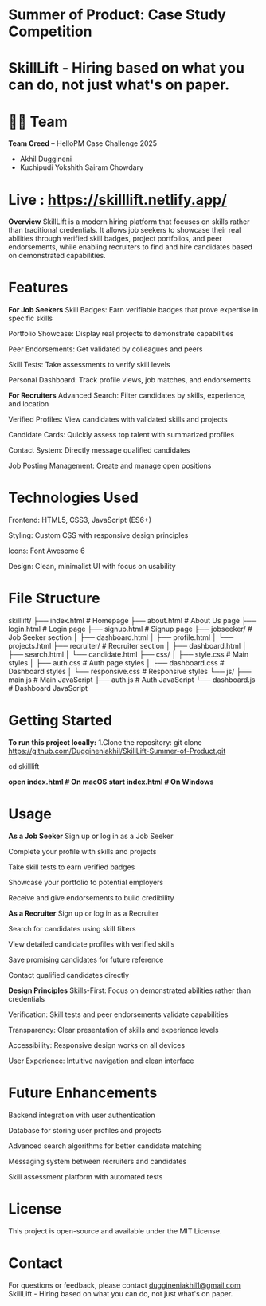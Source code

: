 # Summer of Product: Case Study Competition
# SkillLift - Hiring based on what you can do, not just what's on paper.

# 🧑‍💻 Team

**Team Creed** – HelloPM Case Challenge 2025  
- Akhil Duggineni  
- Kuchipudi Yokshith Sairam Chowdary

# Live : https://skilllift.netlify.app/

**Overview**
SkillLift is a modern hiring platform that focuses on skills rather than traditional credentials. It allows job seekers to showcase their real abilities through verified skill badges, project portfolios, and peer endorsements, while enabling recruiters to find and hire candidates based on demonstrated capabilities.

# Features
**For Job Seekers**
Skill Badges: Earn verifiable badges that prove expertise in specific skills

Portfolio Showcase: Display real projects to demonstrate capabilities

Peer Endorsements: Get validated by colleagues and peers

Skill Tests: Take assessments to verify skill levels

Personal Dashboard: Track profile views, job matches, and endorsements

**For Recruiters**
Advanced Search: Filter candidates by skills, experience, and location

Verified Profiles: View candidates with validated skills and projects

Candidate Cards: Quickly assess top talent with summarized profiles

Contact System: Directly message qualified candidates

Job Posting Management: Create and manage open positions

# Technologies Used
Frontend: HTML5, CSS3, JavaScript (ES6+)

Styling: Custom CSS with responsive design principles

Icons: Font Awesome 6

Design: Clean, minimalist UI with focus on usability
# File Structure
skilllift/
├── index.html          # Homepage
├── about.html          # About Us page
├── login.html          # Login page
├── signup.html         # Signup page
├── jobseeker/          # Job Seeker section
│   ├── dashboard.html
│   ├── profile.html
│   └── projects.html
├── recruiter/          # Recruiter section
│   ├── dashboard.html
│   ├── search.html
│   └── candidate.html
├── css/
│   ├── style.css       # Main styles
│   ├── auth.css       # Auth page styles
│   ├── dashboard.css  # Dashboard styles
│   └── responsive.css # Responsive styles
└── js/
    ├── main.js        # Main JavaScript
    ├── auth.js        # Auth JavaScript
    └── dashboard.js   # Dashboard JavaScript

# Getting Started
**To run this project locally:**
1.Clone the repository:
git clone https://github.com/Duggineniakhil/SkillLift-Summer-of-Product.git

cd skilllift

**open index.html  # On macOS**
**start index.html # On Windows**

# Usage
**As a Job Seeker**
Sign up or log in as a Job Seeker

Complete your profile with skills and projects

Take skill tests to earn verified badges

Showcase your portfolio to potential employers

Receive and give endorsements to build credibility

**As a Recruiter**
Sign up or log in as a Recruiter

Search for candidates using skill filters

View detailed candidate profiles with verified skills

Save promising candidates for future reference

Contact qualified candidates directly

**Design Principles**
Skills-First: Focus on demonstrated abilities rather than credentials

Verification: Skill tests and peer endorsements validate capabilities

Transparency: Clear presentation of skills and experience levels

Accessibility: Responsive design works on all devices

User Experience: Intuitive navigation and clean interface

# Future Enhancements
Backend integration with user authentication

Database for storing user profiles and projects

Advanced search algorithms for better candidate matching

Messaging system between recruiters and candidates

Skill assessment platform with automated tests

# License
This project is open-source and available under the MIT License.

# Contact
For questions or feedback, please contact duggineniakhil1@gmail.com
SkillLift - Hiring based on what you can do, not just what's on paper.
